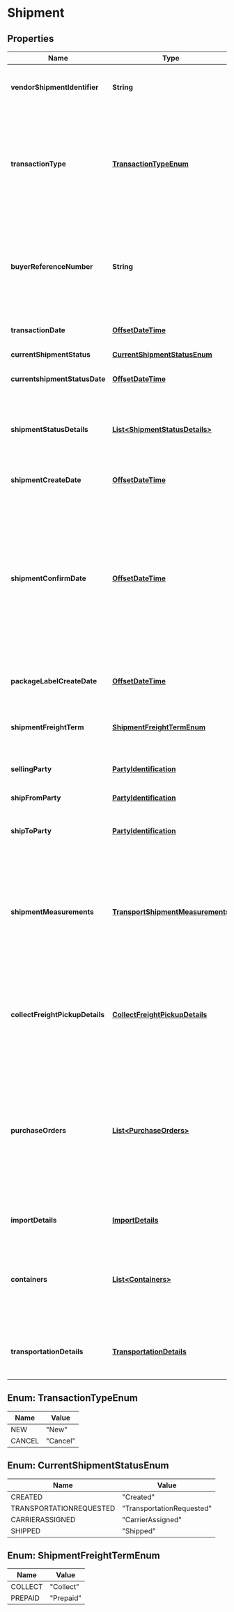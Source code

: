 
# Shipment

## Properties
Name | Type | Description | Notes
------------ | ------------- | ------------- | -------------
**vendorShipmentIdentifier** | **String** | Unique Transportation ID created by Vendor (Should not be used over the last 365 days). | 
**transactionType** | [**TransactionTypeEnum**](#TransactionTypeEnum) | Indicates the type of  transportation request such as (New,Cancel,Confirm and PackageLabelRequest). Each transactiontype has a unique set of operation and there are corresponding details to be populated for each operation. | 
**buyerReferenceNumber** | **String** | The buyer Reference Number is a unique identifier generated by buyer for all Collect/WePay shipments when you submit a transportation request. This field is mandatory for Collect/WePay shipments. |  [optional]
**transactionDate** | [**OffsetDateTime**](OffsetDateTime.md) | Date on which the transportation request was submitted. | 
**currentShipmentStatus** | [**CurrentShipmentStatusEnum**](#CurrentShipmentStatusEnum) | Indicates the current shipment status. |  [optional]
**currentshipmentStatusDate** | [**OffsetDateTime**](OffsetDateTime.md) | Date and time when the last status was updated. |  [optional]
**shipmentStatusDetails** | [**List&lt;ShipmentStatusDetails&gt;**](ShipmentStatusDetails.md) | Indicates the list of current shipment status details and when the last update was received from carrier this is available on shipment Details response. |  [optional]
**shipmentCreateDate** | [**OffsetDateTime**](OffsetDateTime.md) | The date and time of the shipment request created by vendor. |  [optional]
**shipmentConfirmDate** | [**OffsetDateTime**](OffsetDateTime.md) | The date and time of the departure of the shipment from the vendor&#39;s location. Vendors are requested to send ASNs within 30 minutes of departure from their warehouse/distribution center or at least 6 hours prior to the appointment time at the Buyer destination warehouse, whichever is sooner. Shipped date mentioned in the shipment confirmation should not be in the future. |  [optional]
**packageLabelCreateDate** | [**OffsetDateTime**](OffsetDateTime.md) | The date and time of the package label created for the shipment by buyer. |  [optional]
**shipmentFreightTerm** | [**ShipmentFreightTermEnum**](#ShipmentFreightTermEnum) | Indicates if this transportation request is WePay/Collect or TheyPay/Prepaid. This is a mandatory information. |  [optional]
**sellingParty** | [**PartyIdentification**](PartyIdentification.md) | Name/Address and tax details of the selling party. | 
**shipFromParty** | [**PartyIdentification**](PartyIdentification.md) | Name/Address and tax details of the ship from party. | 
**shipToParty** | [**PartyIdentification**](PartyIdentification.md) | Name/Address of the destination warehouse where the shipment is being shipped to. | 
**shipmentMeasurements** | [**TransportShipmentMeasurements**](TransportShipmentMeasurements.md) | Indicates the shipment measurement details on how many cartons and pallets and the total transportation weight and volume as part of this request. This is a mandatory detail which will help determining the transportation cost, truck allocations and route determination efficiently. |  [optional]
**collectFreightPickupDetails** | [**CollectFreightPickupDetails**](CollectFreightPickupDetails.md) | Indicates the earliest pickup date for the transportation from vendor warehouse. This information is mandatory to be filled for requesting transportation from Buyer (WePay/Collect). |  [optional]
**purchaseOrders** | [**List&lt;PurchaseOrders&gt;**](PurchaseOrders.md) | Indicates the purchase orders involved for the transportation request. This group is an array create 1 for each PO and list their corresponding items. This information is used for deciding the route,truck allocation and storage efficiently. This is a mandatory information for Buyer performing transportation from vendor warehouse (WePay/Collect) |  [optional]
**importDetails** | [**ImportDetails**](ImportDetails.md) | Provide these fields only if this shipment is a direct import. |  [optional]
**containers** | [**List&lt;Containers&gt;**](Containers.md) | A list of the items in this transportation and their associated inner container details. If any of the item detail fields are common at a carton or a pallet level, provide them at the corresponding carton or pallet level. |  [optional]
**transportationDetails** | [**TransportationDetails**](TransportationDetails.md) | Transportation details this a mandatory information which states delivery date, shipping date and carrier details. |  [optional]


<a name="TransactionTypeEnum"></a>
## Enum: TransactionTypeEnum
Name | Value
---- | -----
NEW | &quot;New&quot;
CANCEL | &quot;Cancel&quot;


<a name="CurrentShipmentStatusEnum"></a>
## Enum: CurrentShipmentStatusEnum
Name | Value
---- | -----
CREATED | &quot;Created&quot;
TRANSPORTATIONREQUESTED | &quot;TransportationRequested&quot;
CARRIERASSIGNED | &quot;CarrierAssigned&quot;
SHIPPED | &quot;Shipped&quot;


<a name="ShipmentFreightTermEnum"></a>
## Enum: ShipmentFreightTermEnum
Name | Value
---- | -----
COLLECT | &quot;Collect&quot;
PREPAID | &quot;Prepaid&quot;



